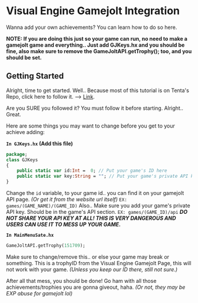 # Visual Engine Gamejolt Integration
Wanna add your own achievements? You can learn how to do so here.

**NOTE: If you are doing this just so your game can run, no need to make a gamejolt game and everything.. Just add GJKeys.hx and you should be fine, also make sure to remove the GameJoltAPI.getTrophy(); too, and you should be set.**

## Getting Started
Alright, time to get started.
Well.. Because most of this tutorial is on Tenta's Repo, click here to follow it. --> [Link](https://github.com/TentaRJ/GameJolt-FNF-Integration).

Are you SURE you followed it? You must follow it before starting.
Alright.. Great.

Here are some things you may want to change before you get to your achieve adding:

**`In GJKeys.hx` (Add this file)**
```haxe
package;
class GJKeys
{
    public static var id:Int = 	0; // Put your game's ID here
    public static var key:String = ""; // Put your game's private API key here
}
```
Change the `id` variable, to your game id.. you can find it on your gamejolt API page. *(Or get it from the website url itself)* `EX: games/(GAME_NAME)/(GAME_ID)`
Also.. Make sure you add your game's private API key. Should be in the game's API section.
`EX: games/(GAME_ID)/api`
***DO NOT SHARE YOUR API KEY AT ALL! THIS IS VERY DANGEROUS AND USERS CAN USE IT TO MESS UP YOUR GAME.***

**`In MainMenuSate.hx`**
```haxe
GameJoltAPI.getTrophy(151709);
```
Make sure to change/remove this.. or else your game may break or something.
This is a trophyID from the Visual Engine Gamejolt Page, this will not work with your game. *(Unless you keep our ID there, still not sure.)*

After all that mess, you should be done!
Go ham with all those achievements/trophies you are gonna giveout, haha. *(Or not, they may be EXP abuse for gamejolt lol)*
